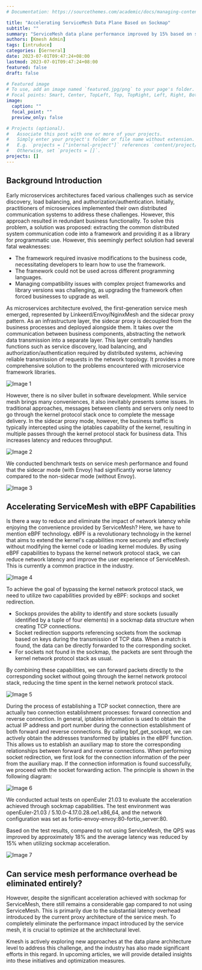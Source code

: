 ```yaml
---
# Documentation: https://sourcethemes.com/academic/docs/managing-content/

title: "Accelerating ServiceMesh Data Plane Based on Sockmap"
subtitle: ""
summary: "ServiceMesh data plane performance improved by 15% based on sockmap."
authors: [Kmesh Admin]
tags: [intruduce]
categories: [Gerneral]
date: 2023-07-01T09:47:24+08:00
lastmod: 2023-07-01T09:47:24+08:00
featured: false
draft: false

# Featured image
# To use, add an image named `featured.jpg/png` to your page's folder.
# Focal points: Smart, Center, TopLeft, Top, TopRight, Left, Right, BottomLeft, Bottom, BottomRight.
image:
  caption: ""
  focal_point: ""
  preview_only: false

# Projects (optional).
#   Associate this post with one or more of your projects.
#   Simply enter your project's folder or file name without extension.
#   E.g. `projects = ["internal-project"]` references `content/project/deep-learning/index.md`.
#   Otherwise, set `projects = []`.
projects: []
---
```

## Background Introduction

Early microservices architectures faced various challenges such as service discovery, load balancing, and authorization/authentication. Initially, practitioners of microservices implemented their own distributed communication systems to address these challenges. However, this approach resulted in redundant business functionality. To solve this problem, a solution was proposed: extracting the common distributed system communication code into a framework and providing it as a library for programmatic use. However, this seemingly perfect solution had several fatal weaknesses:

- The framework required invasive modifications to the business code, necessitating developers to learn how to use the framework.
- The framework could not be used across different programming languages.
- Managing compatibility issues with complex project frameworks and library versions was challenging, as upgrading the framework often forced businesses to upgrade as well.

As microservices architecture evolved, the first-generation service mesh emerged, represented by Linkeerd/Envoy/NginxMesh and the sidecar proxy pattern. As an infrastructure layer, the sidecar proxy is decoupled from the business processes and deployed alongside them. It takes over the communication between business components, abstracting the network data transmission into a separate layer. This layer centrally handles functions such as service discovery, load balancing, and authorization/authentication required by distributed systems, achieving reliable transmission of requests in the network topology. It provides a more comprehensive solution to the problems encountered with microservice framework libraries.

![Image 1](images/1.png)

However, there is no silver bullet in software development. While service mesh brings many conveniences, it also inevitably presents some issues. In traditional approaches, messages between clients and servers only need to go through the kernel protocol stack once to complete the message delivery. In the sidecar proxy mode, however, the business traffic is typically intercepted using the iptables capability of the kernel, resulting in multiple passes through the kernel protocol stack for business data. This increases latency and reduces throughput.

![Image 2](images/2.png)

We conducted benchmark tests on service mesh performance and found that the sidecar mode (with Envoy) had significantly worse latency compared to the non-sidecar mode (without Envoy).

![Image 3](images/3.png)

## Accelerating ServiceMesh with eBPF Capabilities

Is there a way to reduce and eliminate the impact of network latency while enjoying the convenience provided by ServiceMesh? Here, we have to mention eBPF technology. eBPF is a revolutionary technology in the kernel that aims to extend the kernel's capabilities more securely and effectively without modifying the kernel code or loading kernel modules. By using eBPF capabilities to bypass the kernel network protocol stack, we can reduce network latency and improve the user experience of ServiceMesh. This is currently a common practice in the industry.

![Image 4](images/4.png)

To achieve the goal of bypassing the kernel network protocol stack, we need to utilize two capabilities provided by eBPF: sockops and socket redirection.

- Sockops provides the ability to identify and store sockets (usually identified by a tuple of four elements) in a sockmap data structure when creating TCP connections.
- Socket redirection supports referencing sockets from the sockmap based on keys during the transmission of TCP data. When a match is found, the data can be directly forwarded to the corresponding socket.
- For sockets not found in the sockmap, the packets are sent through the kernel network protocol stack as usual.

By combining these capabilities, we can forward packets directly to the corresponding socket without going through the kernel network protocol stack, reducing the time spent in the kernel network protocol stack.

![Image 5](images/5.png)

During the process of establishing a TCP socket connection, there are actually two connection establishment processes: forward connection and reverse connection. In general, iptables information is used to obtain the actual IP address and port number during the connection establishment of both forward and reverse connections. By calling bpf_get_sockopt, we can actively obtain the addresses transformed by iptables in the eBPF function. This allows us to establish an auxiliary map to store the corresponding relationships between forward and reverse connections. When performing socket redirection, we first look for the connection information of the peer from the auxiliary map. If the connection information is found successfully, we proceed with the socket forwarding action. The principle is shown in the following diagram:

![Image 6](images/6.png)

We conducted actual tests on openEuler 21.03 to evaluate the acceleration achieved through sockmap capabilities. The test environment was openEuler-21.03 / 5.10.0-4.17.0.28.oe1.x86_64, and the network configuration was set as fortio-envoy-envoy:80-fortio_server:80.

Based on the test results, compared to not using ServiceMesh, the QPS was improved by approximately 18% and the average latency was reduced by 15% when utilizing sockmap acceleration.

![Image 7](images/7.png)

## Can service mesh performance overhead be eliminated entirely?

However, despite the significant acceleration achieved with sockmap for ServiceMesh, there still remains a considerable gap compared to not using ServiceMesh. This is primarily due to the substantial latency overhead introduced by the current proxy architecture of the service mesh. To completely eliminate the performance impact introduced by the service mesh, it is crucial to optimize at the architectural level.

Kmesh is actively exploring new approaches at the data plane architecture level to address this challenge, and the industry has also made significant efforts in this regard. In upcoming articles, we will provide detailed insights into these initiatives and optimization measures.